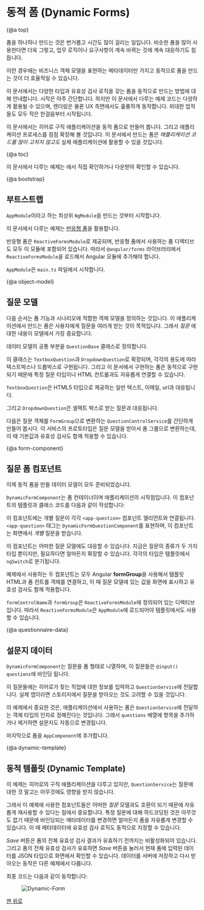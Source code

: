 <!--
# Dynamic Forms
-->
# 동적 폼 (Dynamic Forms)

{@a top}

<!--
Building handcrafted forms can be costly and time-consuming,
especially if you need a great number of them, they're similar to each other, and they change frequently
to meet rapidly changing business and regulatory requirements.
-->
폼을 하나하나 만드는 것은 번거롭고 시간도 많이 걸리는 일입니다.
비슷한 폼을 많이 사용한다면 더욱 그렇고, 업무 로직이나 요구사항이 계속 바뀌는 것에 계속 대응하기도 힘듭니다.

<!--
It may be more economical to create the forms dynamically, based on
metadata that describes the business object model.
-->
이런 경우에는 비즈니스 객체 모델을 표현하는 메타데이터만 가지고 동적으로 폼을 만드는 것이 더 효율적일 수 있습니다.

<!--
This cookbook shows you how to use `formGroup` to dynamically
render a simple form with different control types and validation.
It's a primitive start.
It might evolve to support a much richer variety of questions, more graceful rendering, and superior user experience.
All such greatness has humble beginnings.
-->
이 문서에서는 다양한 타입과 유효성 검사 로직을 갖는 폼을 동적으로 만드는 방법에 대해 안내합니다.
시작은 아주 간단합니다.
하지만 이 문서에서 다루는 예제 코드는 다양하게 활용될 수 있으며, 렌더링은 물론 UX 측면에서도 훌륭하게 동작합니다.
위대한 업적들도 모두 작은 한걸음부터 시작됩니다.

<!--
The example in this cookbook is a dynamic form to build an
online application experience for heroes seeking employment.
The agency is constantly tinkering with the application process.
You can create the forms on the fly *without changing the application code*.
-->
이 문서에서는 히어로 구직 애플리케이션을 동적 폼으로 만들어 봅니다.
그리고 애플리케이션 프로세스를 점점 확장해 볼 것입니다.
이 문서에서 만드는 폼은 *애플리케이션 코드를 많이 고치지 않고도* 실제 애플리케이션에 활용할 수 있을 것입니다.

{@a toc}

<!--
See the <live-example name="dynamic-form"></live-example>.
-->
이 문서에서 다루는 예제는 <live-example name="dynamic-form"></live-example>에서 직접 확인하거나 다운받아 확인할 수 있습니다.

{@a bootstrap}

<!--
## Bootstrap
-->
## 부트스트랩

<!--
Start by creating an `NgModule` called `AppModule`.

This cookbook uses [reactive forms](guide/reactive-forms).

Reactive forms belongs to a different `NgModule` called `ReactiveFormsModule`,
so in order to access any reactive forms directives, you have to import
`ReactiveFormsModule` from the `@angular/forms` library.

Bootstrap the `AppModule` in `main.ts`.
-->
`AppModule`이라고 하는 최상위 `NgModule`을 만드는 것부터 시작합니다.

이 문서에서 다루는 예제는 [반응형 폼](guide/reactive-forms)을 활용합니다.

반응형 폼은 `ReactiveFormsModule`로 제공되며, 반응형 폼에서 사용하는 폼 디렉티브도 모두 이 모듈에 포함되어 있습니다. 따라서 `@angular/forms` 라이브러리에서 `ReactiveFormsModule`을 로드해서 Angular 모듈에 추가해야 합니다.

`AppModule`은 `main.ts` 파일에서 시작합니다.

<code-tabs>

  <code-pane header="app.module.ts" path="dynamic-form/src/app/app.module.ts">

  </code-pane>

  <code-pane header="main.ts" path="dynamic-form/src/main.ts">

  </code-pane>

</code-tabs>


{@a object-model}

<!--
## Question model
-->
## 질문 모델

<!--
The next step is to define an object model that can describe all scenarios needed by the form functionality.
The hero application process involves a form with a lot of questions.
The _question_ is the most fundamental object in the model.

The following `QuestionBase` is a fundamental question class.
-->
다음 순서는 폼 기능과 시나리오에 적합한 객체 모델을 정의하는 것입니다.
이 애플리케이션에서 만드는 폼은 사용자에게 질문을 여러개 받는 것이 목적입니다.
그래서 _질문_ 에 대한 내용이 모델에서 가장 중요합니다.

데이터 모델의 공통 부분을 `QuestionBase` 클래스로 정의합니다.

<code-example path="dynamic-form/src/app/question-base.ts" header="src/app/question-base.ts">

</code-example>


<!--
From this base you can derive two new classes in `TextboxQuestion` and `DropdownQuestion`
that represent textbox and dropdown questions.
The idea is that the form will be bound to specific question types and render the
appropriate controls dynamically.

`TextboxQuestion` supports multiple HTML5 types such as text, email, and url
via the `type` property.
-->
이 클래스는 `TextboxQuestion`과 `DropdownQuestion`로 확장되며, 각각의 용도에 따라 텍스트박스나 드롭박스로 구현됩니다.
그리고 이 문서에서 구현하는 폼은 동적으로 구현되기 때문에 특정 질문 타입이나 HTML 컨트롤과도 자유롭게 연결할 수 있습니다.

`TextboxQuestion`은 HTML5 타입으로 제공하는 일반 텍스트, 이메일, url과 대응됩니다.

<code-example path="dynamic-form/src/app/question-textbox.ts" header="src/app/question-textbox.ts" linenums="false">

</code-example>


<!--
`DropdownQuestion` presents a list of choices in a select box.
-->
그리고 `DropdownQuestion`은 셀렉트 박스로 받는 질문과 대응됩니다.


<code-example path="dynamic-form/src/app/question-dropdown.ts" header="src/app/question-dropdown.ts" linenums="false">

</code-example>


<!--
Next is `QuestionControlService`, a simple service for transforming the questions to a `FormGroup`.
In a nutshell, the form group consumes the metadata from the question model and
allows you to specify default values and validation rules.
-->
다음은 질문 객체를 `FormGroup`으로 변환하는 `QuestionControlService`를 간단하게 만들어 봅시다.
이 서비스의 프로토타입은 질문 모델을 받아서 폼 그룹으로 변환하는데, 이 때 기본값과 유효성 검사도 함께 적용할 수 있습니다.

<code-example path="dynamic-form/src/app/question-control.service.ts" header="src/app/question-control.service.ts" linenums="false">

</code-example>

{@a form-component}

<!--
## Question form components
-->
## 질문 폼 컴포넌트

<!--
Now that you have defined the complete model you are ready
to create components to represent the dynamic form.
-->
이제 동적 폼을 만들 데이터 모델이 모두 준비되었습니다.

<!--
`DynamicFormComponent` is the entry point and the main container for the form.
-->
`DynamicFormComponent`는 폼 컨테이너이며 애플리케이션의 시작점입니다.
이 컴포넌트의 템플릿과 클래스 코드를 다음과 같이 작성합니다:

<code-tabs>

  <code-pane header="dynamic-form.component.html" path="dynamic-form/src/app/dynamic-form.component.html">

  </code-pane>

  <code-pane header="dynamic-form.component.ts" path="dynamic-form/src/app/dynamic-form.component.ts">

  </code-pane>

</code-tabs>


<!--
It presents a list of questions, each bound to a `<app-question>` component element.
The `<app-question>` tag matches the `DynamicFormQuestionComponent`,
the component responsible for rendering the details of each _individual_
question based on values in the data-bound question object.
-->
이 컴포넌트에는 개별 질문이 각각 `<app-question>` 컴포넌트 엘리먼트와 연결됩니다.
`<app-question>` 태그는 `DynamicFormQuestionComponent`를 표현하며, 이 컴포넌트는 화면에서 _개별_ 질문을 받습니다.

<code-tabs>

  <code-pane header="dynamic-form-question.component.html" path="dynamic-form/src/app/dynamic-form-question.component.html">

  </code-pane>

  <code-pane header="dynamic-form-question.component.ts" path="dynamic-form/src/app/dynamic-form-question.component.ts">

  </code-pane>

</code-tabs>


<!--
Notice this component can present any type of question in your model.
You only have two types of questions at this point but you can imagine many more.
The `ngSwitch` determines which type of question to display.
-->
이 컴포넌트는 어떠한 질문 모델에도 대응할 수 있습니다.
지금은 질문의 종류가 두 가지 타입 뿐이지만, 필요하다면 얼마든지 확장할 수 있습니다.
각각의 타입은 템플릿에서 `ngSwitch`로 분기됩니다.

<!--
In both components  you're relying on Angular's **formGroup** to connect the template HTML to the
underlying control objects, populated from the question model with display and validation rules.
-->
예제에서 사용하는 두 컴포넌트는 모두 Angular **formGroup**을 사용해서 템플릿 HTML과 폼 컨트롤 객체를 연결하고, 이 때 질문 모델에 있는 값을 화면에 표시하고 유효성 검사도 함께 적용합니다.

<!--
`formControlName` and `formGroup` are directives defined in
`ReactiveFormsModule`. The templates can access these directives
directly since you imported `ReactiveFormsModule` from `AppModule`.
-->
`formControlName`과 `formGroup`은 `ReactiveFormsModule`에 정의되어 있는 디렉티브입니다.
따라서 `ReactiveFormsModule`은 `AppModule`에 로드되어야 템플릿에서도 사용할 수 있습니다.

{@a questionnaire-data}

<!--
## Questionnaire data
-->
## 설문지 데이터

<!--
`DynamicFormComponent` expects the list of questions in the form of an array bound to `@Input() questions`.
-->
`DynamicFormComponent`는 질문을 폼 형태로 나열하며, 이 질문들은 `@input() questions`에 바인딩 됩니다.

<!--
 The set of questions you've defined for the job application is returned from the `QuestionService`.
 In a real app you'd retrieve these questions from storage.
-->
이 질문들에는 히어로가 찾는 직업에 대한 정보를 입력하고 `QuestionService`에 전달합니다.
실제 앱이라면 스토리지에서 질문을 받아오는 것도 고려할 수 있을 것입니다.

<!--
 The key point is that you control the hero job application questions
 entirely through the objects returned from `QuestionService`.
 Questionnaire maintenance is a simple matter of adding, updating,
 and removing objects from the `questions` array.
-->
이 예제에서 중요한 것은, 애플리케이션에서 사용하는 폼은 `QuestionService`에 전달하는 객체 타입의 인자로 정해진다는 것입니다.
그래서 `questions` 배열에 항목을 추가하거나 제거하면 설문지도 자동으로 변경됩니다.

<code-example path="dynamic-form/src/app/question.service.ts" header="src/app/question.service.ts">

</code-example>


<!--
Finally, display an instance of the form in the `AppComponent` shell.
-->
마지막으로 폼을 `AppComponent`에 추가합니다.

<code-example path="dynamic-form/src/app/app.component.ts" header="app.component.ts">

</code-example>

{@a dynamic-template}

<!--
## Dynamic Template
-->
## 동적 템플릿 (Dynamic Template)

<!--
Although in this example you're modelling a job application for heroes, there are
no references to any specific hero question
outside the objects returned by `QuestionService`.
-->
이 예제는 히어로의 구직 애플리케이션을 다루고 있지만, `QuestionService`는 질문에 대한 것 말고는 아무것에도 영향을 받지 않습니다.

<!--
This is very important since it allows you to repurpose the components for any type of survey
as long as it's compatible with the *question* object model.
The key is the dynamic data binding of metadata used to render the form
without making any hardcoded assumptions about specific questions.
In addition to control metadata, you are also adding validation dynamically.
-->
그래서 이 예제에 사용한 컴포넌트들은 어떠한 *질문* 모델과도 호환이 되기 때문에 자유롭게 재사용할 수 있다는 점에서 중요합니다.
특정 질문에 대해 하드코딩된 것은 아무것도 없기 때문에 바인딩되는 메타데이터를 변경하면 얼마든지 폼을 자유롭게 변경할 수 있습니다.
이 때 메타데이터에 유효성 검사 로직도 동적으로 지정할 수 있습니다.

<!--
The *Save* button is disabled until the form is in a valid state.
When the form is valid, you can click *Save* and the app renders the current form values as JSON.
This proves that any user input is bound back to the data model.
Saving and retrieving the data is an exercise for another time.
-->
*Save* 버튼은 폼의 전체 유효성 검사 결과가 유효하기 전까지는 비활성화되어 있습니다.
그리고 폼의 전체 유효성 검사가 유효하면 *Save* 버튼을 눌러서 현재 폼에 입력된 데이터를 JSON 타입으로 화면에서 확인할 수 있습니다.
데이터를 서버에 저장하고 다시 받아오는 동작은 다른 예제에서 다룹니다.

<!--
The final form looks like this:
-->
최종 코드는 다음과 같이 동작합니다:

<figure>
  <img src="generated/images/guide/dynamic-form/dynamic-form.png" alt="Dynamic-Form">
</figure>


<!--
[Back to top](guide/dynamic-form#top)
-->
[맨 위로](guide/dynamic-form#top)